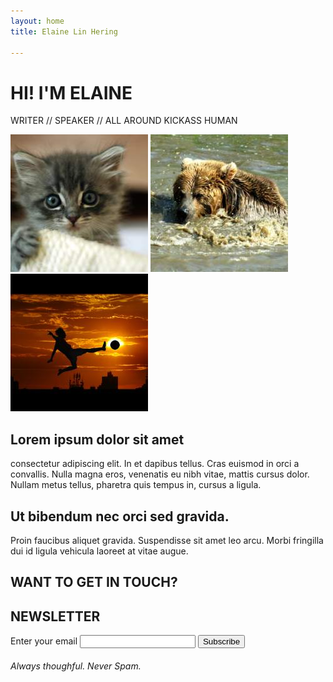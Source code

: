 ```yaml
---
layout: home
title: Elaine Lin Hering

---
```

  
  
  
  
  
  
  
# HI! I'M ELAINE
  
  
  
  
  
  
  
WRITER // SPEAKER // ALL AROUND KICKASS HUMAN


![Elaine](/images/head1.jpg)
![Elaine](/images/head2.jpg)
![Elaine](/images/head3.jpg)



## Lorem ipsum dolor sit amet

consectetur adipiscing elit. In et dapibus tellus. 
Cras euismod in orci a convallis. 
Nulla magna eros, venenatis eu nibh vitae, mattis cursus dolor. 
Nullam metus tellus, pharetra quis tempus in, cursus a ligula. 
  
## Ut bibendum nec orci sed gravida. 

Proin faucibus aliquet gravida. Suspendisse sit amet leo arcu. Morbi fringilla dui id ligula vehicula laoreet at vitae augue. 

## WANT TO GET IN TOUCH?



## NEWSLETTER

<form
  action="https://buttondown.email/api/emails/embed-subscribe/elaine-lin-hering"
  method="post"
  target="popupwindow"
  onsubmit="window.open('https://buttondown.email/elaine-lin-hering', 'popupwindow')"
  class="embeddable-buttondown-form"
>
  <label for="bd-email">Enter your email</label>
  <input type="email" name="email" id="bd-email" />
  <input type="hidden" value="1" name="embed" />
  <input type="submit" value="Subscribe" />
</form>

###### Always thoughful. Never Spam.
